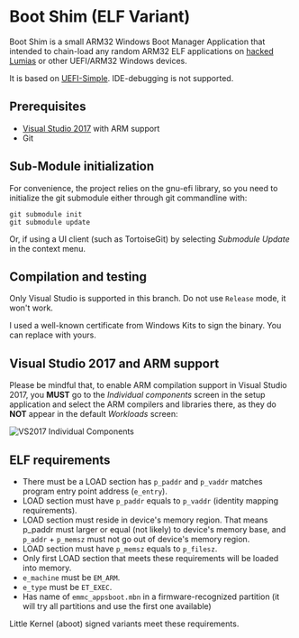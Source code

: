 Boot Shim (ELF Variant)
=======================================

Boot Shim is a small ARM32 Windows Boot Manager Application that intended to 
chain-load any random ARM32 ELF applications on [hacked Lumias](http://wpinternals.net)
or other UEFI/ARM32 Windows devices.

It is based on [UEFI-Simple](https://github.com/pbatard/uefi-simple). 
IDE-debugging is not supported.

## Prerequisites

* [Visual Studio 2017](https://www.visualstudio.com/vs/community/) with ARM support
* Git

## Sub-Module initialization

For convenience, the project relies on the gnu-efi library, so you need to initialize the git
submodule either through git commandline with:
```
git submodule init
git submodule update
```
Or, if using a UI client (such as TortoiseGit) by selecting _Submodule Update_ in the context menu.

## Compilation and testing

Only Visual Studio is supported in this branch. Do not use `Release` mode, it won't work.

I used a well-known certificate from Windows Kits to sign the binary. You can replace with yours.

## Visual Studio 2017 and ARM support

Please be mindful that, to enable ARM compilation support in Visual Studio
2017, you __MUST__ go to the _Individual components_ screen in the setup application
and select the ARM compilers and libraries there, as they do __NOT__ appear in
the default _Workloads_ screen:

![VS2017 Individual Components](http://files.akeo.ie/pics/VS2017_Individual_Components2.png)

## ELF requirements

- There must be a LOAD section has `p_paddr` and `p_vaddr` matches program entry point address (`e_entry`).
- LOAD section must have `p_paddr` equals to `p_vaddr` (identity mapping requirements).
- LOAD section must reside in device's memory region. That means p_paddr must larger or equal (not likely) to 
device's memory base, and `p_addr` + `p_memsz` must not go out of device's memory region.
- LOAD section must have `p_memsz` equals to `p_filesz`.
- Only first LOAD section that meets these requirements will be loaded into memory.
- `e_machine` must be `EM_ARM`.
- `e_type` must be `ET_EXEC`.
- Has name of `emmc_appsboot.mbn` in a firmware-recognized partition (it will try all partitions and use the first one available)

Little Kernel (aboot) signed variants meet these requirements.